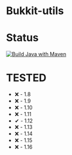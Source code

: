 # Bukkit-utils

# Status

[![Build Java with Maven](https://github.com/CheeseGrinder/bukkit-utils/actions/workflows/maven.yml/badge.svg)](https://github.com/CheeseGrinder/bukkit-utils/actions/workflows/maven.yml)

# TESTED
- ❌ - 1.8
- ❌ - 1.9
- ❌ - 1.10
- ❌ - 1.11
- ✔ - 1.12
- ❌ - 1.13
- ❌ - 1.14
- ❌ - 1.15
- ❌ - 1.16
